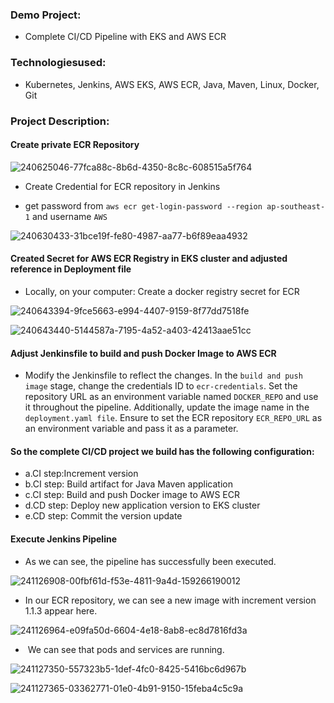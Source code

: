  
  ### Demo Project: 
  * Complete CI/CD Pipeline with EKS and AWS ECR 
  ### Technologiesused: 
  * Kubernetes, Jenkins, AWS EKS, AWS ECR, Java, Maven, Linux, Docker, Git 
  ### Project Description: 
  ####  Create private ECR Repository

![240625046-77fca88c-8b6d-4350-8c8c-608515a5f764](https://github.com/Rajib-Mardi/Complete-CI-CD-Pipeline-with-EKS-and-AWS-ECR/assets/96679708/6cdd5b2f-1496-42f4-a63e-6573408c59b5)



* Create Credential for ECR repository in Jenkins

 
 * get password from  ``` aws ecr get-login-password --region ap-southeast-1 ``` and username ``` AWS ```

![240630433-31bce19f-fe80-4987-aa77-b6f89eaa4932](https://github.com/Rajib-Mardi/Complete-CI-CD-Pipeline-with-EKS-and-AWS-ECR/assets/96679708/bfcfd338-29ae-40b9-b698-43256aabc851)

#### Created Secret for AWS ECR Registry in EKS cluster and adjusted reference in Deployment file
 * Locally, on your computer: Create a docker registry secret for ECR

![240643394-9fce5663-e994-4407-9159-8f77dd7518fe](https://github.com/Rajib-Mardi/Complete-CI-CD-Pipeline-with-EKS-and-AWS-ECR/assets/96679708/de015aa1-62f1-4bc8-b7d0-0aac5d1f0531)



![240643440-5144587a-7195-4a52-a403-42413aae51cc](https://github.com/Rajib-Mardi/Complete-CI-CD-Pipeline-with-EKS-and-AWS-ECR/assets/96679708/1b706499-b813-457a-87cf-a2edc619031c)

#### Adjust Jenkinsfile to build and push Docker Image to AWS ECR

* Modify the Jenkinsfile to reflect the changes. In the ```build and push image``` stage, change the credentials ID to ```ecr-credentials```. Set the repository URL as an environment variable named ```DOCKER_REPO``` and use it throughout the pipeline. Additionally, update the image name in the ```deployment.yaml file```. Ensure to set the ECR repository ```ECR_REPO_URL``` as an environment variable and pass it as a parameter. 

#### So the complete CI/CD project we build has the following configuration:
* a.CI step:Increment version
* b.CI step: Build artifact for Java Maven application 
* c.CI step: Build and push Docker image to AWS ECR 
* d.CD step: Deploy new application version to EKS cluster 
* e.CD step: Commit the version update


#### Execute Jenkins Pipeline

* As we can see, the pipeline has successfully been executed.

![241126908-00fbf61d-f53e-4811-9a4d-159266190012](https://github.com/Rajib-Mardi/Complete-CI-CD-Pipeline-with-EKS-and-AWS-ECR/assets/96679708/9895ce5c-8ad0-4cc3-99fc-10f6cd2dd44e)


* In our ECR repository, we can see a new image with increment version 1.1.3 appear here.

![241126964-e09fa50d-6604-4e18-8ab8-ec8d7816fd3a](https://github.com/Rajib-Mardi/Complete-CI-CD-Pipeline-with-EKS-and-AWS-ECR/assets/96679708/2d963870-834f-43e4-a446-403b0018bb7b)


*  We can see that pods and services are running.

![241127350-557323b5-1def-4fc0-8425-5416bc6d967b](https://github.com/Rajib-Mardi/Complete-CI-CD-Pipeline-with-EKS-and-AWS-ECR/assets/96679708/cb0413c3-e95c-497c-966e-f6cd84778c5b)


![241127365-03362771-01e0-4b91-9150-15feba4c5c9a](https://github.com/Rajib-Mardi/Complete-CI-CD-Pipeline-with-EKS-and-AWS-ECR/assets/96679708/15cbc34f-4e75-484f-8178-e563d9e341b9)







